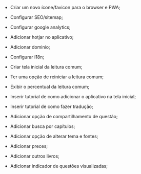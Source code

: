 - Criar um novo ícone/favicon para o browser e PWA;
- Configurar SEO/sitemap;
- Configurar google analytics;
- Adicionar hotjar no aplicativo;
- Adicionar dominio;

- Configurar i18n;

- Criar tela inicial da leitura comum;
- Ter uma opção de reiniciar a leitura comum;
- Exibir o percentual da leitura comum;

- Inserir tutorial de como adicionar o aplicativo na tela inicial;
- Inserir tutorial de como fazer tradução;
- Adicionar opção de compartilhamento de questão;
- Adicionar busca por capítulos;
- Adicionar opção de alterar tema e fontes;
- Adicionar preces;
- Adicionar outros livros;
- Adicionar indicador de questões visualizadas;
